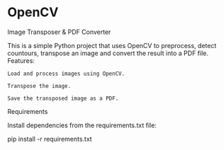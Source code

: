 # OpenCV
Image Transposer & PDF Converter

This is a simple Python project that uses OpenCV to preprocess, detect countours, transpose an image and convert the result into a PDF file.
Features:

    Load and process images using OpenCV.

    Transpose the image.

    Save the transposed image as a PDF.

Requirements

Install dependencies from the requirements.txt file:

pip install -r requirements.txt
